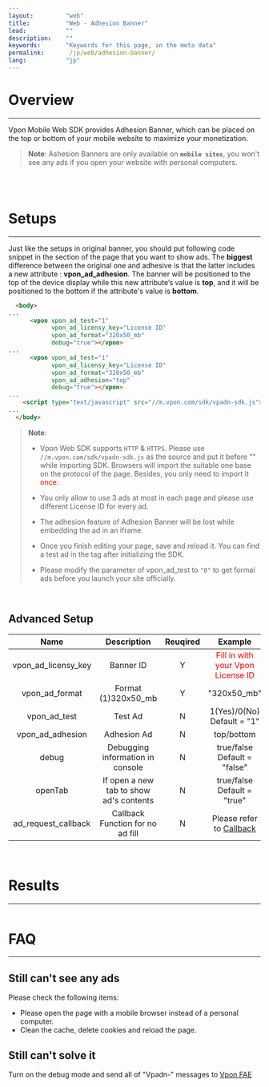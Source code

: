 ```yaml
---
layout:         "web"
title:          "Web - Adhesion Banner"
lead:           ""
description:    ""
keywords:       "Keywords for this page, in the meta data"
permalink:       /jp/web/adhesion-banner/
lang:           "jp"
---
```


# Overview
---
Vpon Mobile Web SDK provides Adhesion Banner, which can be placed on the top or bottom of your mobile website to maximize your monetization.<br>

> **Note**:
>Ashesion Banners are only available on <strong>`mobile sites`</strong>, you won't see any ads if you open your website with  personal computers.
<br>

<br>

# Setups
---
Just like the setups in original banner, you should put following code snippet in the <body> section of the page that you want to show ads. The <strong>biggest</strong> difference between the original one and adhesive is that the latter includes a new attribute : <strong>vpon_ad_adhesion</strong>. The banner will be positioned to the top of the device display while this new attribute’s value is <strong>top</strong>, and it will be positioned to the bottom if the attribute's value is <strong>bottom</strong>.



```html
  <body>
...
      <vpon vpon_ad_test="1"
            vpon_ad_licensy_key="License ID"
            vpon_ad_format="320x50_mb"
            debug="true"></vpon>
...
      <vpon vpon_ad_test="1"
            vpon_ad_licensy_key="License ID"
            vpon_ad_format="320x50_mb"
            vpon_ad_adhesion="top"
            debug="true"></vpon>
...
    <script type="text/javascript" src="//m.vpon.com/sdk/vpadn-sdk.js"> </script>
...
  </body>
```

> **Note**:
>
>* Vpon Web SDK supports `HTTP` & `HTTPS`. Please use `//m.vpon.com/sdk/vpadn-sdk.js` as the source and put it before "</body>" while importing SDK. Browsers will import the suitable one base on the protocol of the page. Besides, you only need to import it <font color="red">once</font>.
>
>* You only allow to use 3 ads at most in each page and please use different License ID for every ad.
>
>* The adhesion feature of Adhesion Banner will be lost while embedding the ad in an iframe.
>
>* Once you finish editing your page, save and reload it. You can find a test ad in the <vpon> tag after initializing the SDK.
>
>* Please modify the parameter of vpon_ad_test to `"0"` to get formal ads before you launch your site officially.

<br>

## Advanced Setup


Name                  | Description                              | Reuqired  | Example
:--------------------:|:----------------------------------------:|:----------:|:------------------------:
vpon\_ad\_licensy\_key| Banner ID                                | Y         | <font color="red">Fill in with your Vpon License ID</font>
vpon\_ad\_format      | Format<br>(1)320x50\_mb                  | Y          | "320x50\_mb"
vpon\_ad\_test        | Test Ad                                  | N          | 1(Yes)/0(No)<br>Default = "1"
vpon\_ad\_adhesion    | Adhesion Ad                              | N          | top/bottom<br>
debug                 | Debugging information in console         | N          | true/false<br>Default = "false"
openTab               | If open a new tab to show ad's contents  | N          | true/false<br>Default = "true"
ad\_request\_callback | Callback Function for no ad fill         | N          | Please refer to [Callback]

<br>

# Results
---
<img src="{{site.imgurl}}/Adhesion-Banner-1.png" alt="" class="width-300"/>


# FAQ
---

## Still can't see any ads
Please check the following items:

* Please open the page with a mobile browser instead of a personal computer.
* Clean the cache, delete cookies and reload the page.

## Still can't solve it
Turn on the debug mode and send all of  "Vpadn-" messages to [Vpon FAE]

[Callback]: {{site.baseurl}}/jp/web/original-banner/#callback
[Vpon FAE]: mailto:fae@vpon.com
